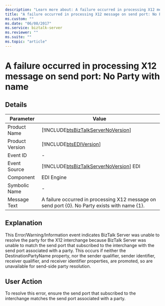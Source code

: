 ```yaml
---
description: "Learn more about: A failure occurred in processing X12 message on send port: No Party with name"
title: "A failure occurred in processing X12 message on send port: No Party with name"
ms.custom: ""
ms.date: "06/08/2017"
ms.service: biztalk-server
ms.reviewer: ""
ms.suite: ""
ms.topic: "article"
---
```

# A failure occurred in processing X12 message on send port: No Party with name
## Details  
  
|     Parameter         |                   Value                                                                 |
|-----------------|-----------------------------------------------------------------------------------------------|
|  Product Name   |      [!INCLUDE[btsBizTalkServerNoVersion](../includes/btsbiztalkservernoversion-md.md)]       |
| Product Version |                  [!INCLUDE[btsEDIVersion](../includes/btsediversion-md.md)]                   |
|    Event ID     |                                               -                                               |
|  Event Source   |    [!INCLUDE[btsBizTalkServerNoVersion](../includes/btsbiztalkservernoversion-md.md)] EDI     |
|    Component    |                                          EDI Engine                                           |
|  Symbolic Name  |                                               -                                               |
|  Message Text   | A failure occurred in processing X12 message on send port {0}. No Party exists with name {1}. |
  
## Explanation  
 This Error/Warning/Information event indicates BizTalk Server was unable to resolve the party for the X12 interchange because BizTalk Server was unable to match the send port that subscribed to the interchange with the send port associated with a party. This occurs if neither the DestinationPartyName property, nor the sender qualifier, sender identifier, receiver qualifier, and receiver identifier properties, are promoted, so are unavailable for send-side party resolution.  
  
## User Action  
 To resolve this error, ensure the send port that subscribed to the interchange matches the send port associated with a party.
